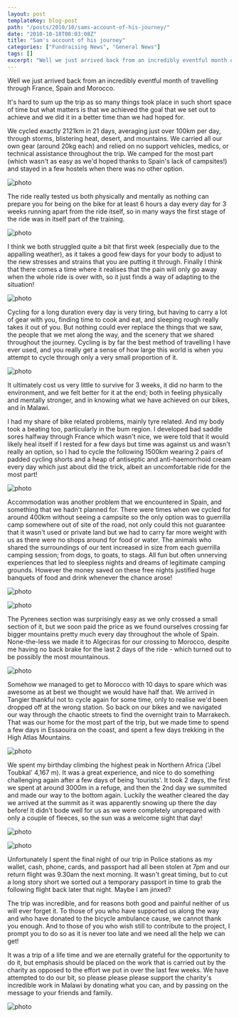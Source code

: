 ```yaml
---
layout: post
templateKey: blog-post
path: "/posts/2010/10/sams-account-of-his-journey/"
date: "2010-10-18T08:03:08Z"
title: "Sam's account of his journey"
categories: ["Fundraising News", "General News"]
tags: []
excerpt: "Well we just arrived back from an incredibly eventful month of travelling through France, Spain and..."
---
```


Well we just arrived back from an incredibly eventful month of travelling through France, Spain and Morocco.

It's hard to sum up the trip as so many things took place in such short space of time but what matters is that we achieved the goal that we set out to achieve and we did it in a better time than we had hoped for.

We cycled exactly 2121km in 21 days, averaging just over 100km per day, through storms, blistering heat, desert, and mountains. We carried all our own gear (around 20kg each) and relied on no support vehicles, medics, or technical assistance throughout the trip. We camped for the most part (which wasn't as easy as we'd hoped thanks to Spain's lack of campsites!) and stayed in a few hostels when there was no other option.

![photo](https://www.landirani.org/image_library/news/full_size/4cbc102a6dd11cactus.jpg)

The ride really tested us both physically and mentally as nothing can prepare you for being on the bike for at least 6 hours a day every day for 3 weeks running apart from the ride itself, so in many ways the first stage of the ride was in itself part of the training.

![photo](https://www.landirani.org/image_library/news/full_size/4cbc10ed1645amenotomous_roads!.jpg)

I think we both struggled quite a bit that first week (especially due to the appalling weather), as it takes a good few days for your body to adjust to the new stresses and strains that you are putting it through. Finally I think that there comes a time where it realises that the pain will only go away when the whole ride is over with, so it just finds a way of adapting to the situation!

![photo](https://www.landirani.org/image_library/news/full_size/4cbc11034695briding_through_rough_terrain.jpg)

Cycling for a long duration every day is very tiring, but having to carry a lot of gear with you, finding time to cook and eat, and sleeping rough really takes it out of you. But nothing could ever replace the things that we saw, the people that we met along the way, and the scenery that we shared throughout the journey. Cycling is by far the best method of travelling I have ever used, and you really get a sense of how large this world is when you attempt to cycle through only a very small proportion of it.

![photo](https://www.landirani.org/image_library/news/full_size/4cbc10cfef643cycling_in_france.jpg)

It ultimately cost us very little to survive for 3 weeks, it did no harm to the environment, and we felt better for it at the end; both in feeling physically and mentally stronger, and in knowing what we have achieved on our bikes, and in Malawi.

I had my share of bike related problems, mainly tyre related. And my body took a beating too, particularly in the bum region. I developed bad saddle sores halfway through France which wasn't nice, we were told that it would likely heal itself if I rested for a few days but time was against us and wasn't really an option, so I had to cycle the following 1500km wearing 2 pairs of padded cycling shorts and a heap of antiseptic and anti-haemorrhoid cream every day which just about did the trick, albeit an uncomfortable ride for the most part!

![photo](https://www.landirani.org/image_library/news/full_size/4cbc11ba7f684sam_with_bike_problems_in_andalucia.jpg)

Accommodation was another problem that we encountered in Spain, and something that we hadn't planned for. There were times when we cycled for around 400km without seeing a campsite so the only option was to guerrilla camp somewhere out of site of the road, not only could this not guarantee that it wasn't used or private land but we had to carry far more weight with us as there were no shops around for food or water. The animals who shared the surroundings of our tent increased in size from each guerrilla camping session; from dogs, to goats, to stags. All fun but often unnerving experiences that led to sleepless nights and dreams of legitimate camping grounds. However the money saved on these free nights justified huge banquets of food and drink whenever the chance arose!

![photo](https://www.landirani.org/image_library/news/full_size/4cbc10c772509camping_in_remote_spain.jpg)

![photo](https://www.landirani.org/image_library/news/full_size/4cbc10d94f737cycling_through_spain.jpg)

The Pyrenees section was surprisingly easy as we only crossed a small section of it, but we soon paid the price as we found ourselves crossing far bigger mountains pretty much every day throughout the whole of Spain. None-the-less we made it to Algeciras for our crossing to Morocco, despite me having no back brake for the last 2 days of the ride - which turned out to be possibly the most mountainous.

![photo](https://www.landirani.org/image_library/news/full_size/4cbc11720e695rob_at_the_top_of_another_climb.jpg)

Somehow we managed to get to Morocco with 10 days to spare which was awesome as at best we thought we would have half that. We arrived in Tangier thankful not to cycle again for some time, only to realise we'd been dropped off at the wrong station. So back on our bikes and we navigated our way through the chaotic streets to find the overnight train to Marrakech. That was our home for the most part of the trip, but we made time to spend a few days in Essaouira on the coast, and spent a few days trekking in the High Atlas Mountains.

![photo](https://www.landirani.org/image_library/news/full_size/4cbc10f87c130our_bikes_and_panniers_waiting_for__the_overnight_train_to_marrakech.jpg)

We spent my birthday climbing the highest peak in Northern Africa ('Jbel Toubkal' 4,167 m). It was a great experience, and nice to do something challenging again after a few days of being 'tourists'. It took 2 days, the first we spent at around 3000m in a refuge, and then the 2nd day we summited and made our way to the bottom again. Luckily the weather cleared the day we arrived at the summit as it was apparently snowing up there the day before! It didn't bode well for us as we were completely unprepared with only a couple of fleeces, so the sun was a welcome sight that day!

![photo](https://www.landirani.org/image_library/news/full_size/4cbc1b8225614sam_at_toubkal_summit.jpg)

![photo](https://www.landirani.org/image_library/news/full_size/4cbc1b761671drob_on_toubkal_summit.jpg)

Unfortunately I spent the final night of our trip in Police stations as my wallet, cash, phone, cards, and passport had all been stolen at 7pm and our return flight was 9.30am the next morning. It wasn't great timing, but to cut a long story short we sorted out a temporary passport in time to grab the following flight back later that night. Maybe I am jinxed?

The trip was incredible, and for reasons both good and painful neither of us will ever forget it. To those of you who have supported us along the way and who have donated to the bicycle ambulance cause, we cannot thank you enough. And to those of you who wish still to contribute to the project, I prompt you to do so as it is never too late and we need all the help we can get!

It was a trip of a life time and we are eternally grateful for the opportunity to do it, but emphasis should be placed on the work that is carried out by the charity as opposed to the effort we put in over the last few weeks. We have attempted to do our bit, so please please please support the charity's incredible work in Malawi by donating what you can, and by passing on the message to your friends and family.

![photo](https://www.landirani.org/image_library/news/full_size/4cbc12a4e322dstop!.jpg)

<div>
</div>